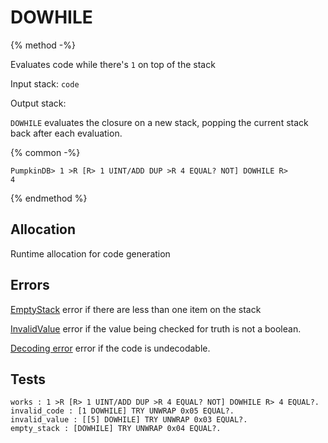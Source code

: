 # DOWHILE

{% method -%}

Evaluates code while there's `1` on top of the stack

Input stack: `code`

Output stack:

`DOWHILE` evaluates the closure on a new stack, popping the
current stack back after each evaluation.

{% common -%}

```
PumpkinDB> 1 >R [R> 1 UINT/ADD DUP >R 4 EQUAL? NOT] DOWHILE R> 
4
```

{% endmethod %}

## Allocation

Runtime allocation for code generation

## Errors

[EmptyStack](./errors/EmptyStack.md) error if there are less than one item on the stack

[InvalidValue](./errors/InvalidValue.md) error if the value being checked for truth is not a boolean.

[Decoding error](./errors/DECODING.md) error if the code is undecodable.

## Tests

```test
works : 1 >R [R> 1 UINT/ADD DUP >R 4 EQUAL? NOT] DOWHILE R> 4 EQUAL?.
invalid_code : [1 DOWHILE] TRY UNWRAP 0x05 EQUAL?.
invalid_value : [[5] DOWHILE] TRY UNWRAP 0x03 EQUAL?.
empty_stack : [DOWHILE] TRY UNWRAP 0x04 EQUAL?.
```
